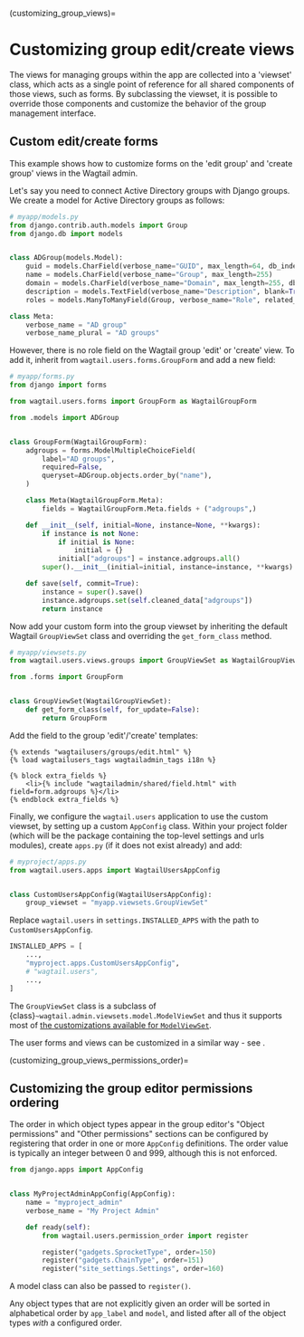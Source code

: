 (customizing_group_views)=

# Customizing group edit/create views

The views for managing groups within the app are collected into a 'viewset' class, which acts as a single point of reference for all shared components of those views, such as forms. By subclassing the viewset, it is possible to override those components and customize the behavior of the group management interface.

## Custom edit/create forms

This example shows how to customize forms on the 'edit group' and 'create group' views in the Wagtail admin.

Let's say you need to connect Active Directory groups with Django groups.
We create a model for Active Directory groups as follows:

```python
# myapp/models.py
from django.contrib.auth.models import Group
from django.db import models


class ADGroup(models.Model):
    guid = models.CharField(verbose_name="GUID", max_length=64, db_index=True, unique=True)
    name = models.CharField(verbose_name="Group", max_length=255)
    domain = models.CharField(verbose_name="Domain", max_length=255, db_index=True)
    description = models.TextField(verbose_name="Description", blank=True, null=True)
    roles = models.ManyToManyField(Group, verbose_name="Role", related_name="adgroups", blank=True)

class Meta:
    verbose_name = "AD group"
    verbose_name_plural = "AD groups"
```

However, there is no role field on the Wagtail group 'edit' or 'create' view.
To add it, inherit from `wagtail.users.forms.GroupForm` and add a new field:

```python
# myapp/forms.py
from django import forms

from wagtail.users.forms import GroupForm as WagtailGroupForm

from .models import ADGroup


class GroupForm(WagtailGroupForm):
    adgroups = forms.ModelMultipleChoiceField(
        label="AD groups",
        required=False,
        queryset=ADGroup.objects.order_by("name"),
    )

    class Meta(WagtailGroupForm.Meta):
        fields = WagtailGroupForm.Meta.fields + ("adgroups",)

    def __init__(self, initial=None, instance=None, **kwargs):
        if instance is not None:
            if initial is None:
                initial = {}
            initial["adgroups"] = instance.adgroups.all()
        super().__init__(initial=initial, instance=instance, **kwargs)

    def save(self, commit=True):
        instance = super().save()
        instance.adgroups.set(self.cleaned_data["adgroups"])
        return instance
```

Now add your custom form into the group viewset by inheriting the default Wagtail `GroupViewSet` class and overriding the `get_form_class` method.

```python
# myapp/viewsets.py
from wagtail.users.views.groups import GroupViewSet as WagtailGroupViewSet

from .forms import GroupForm


class GroupViewSet(WagtailGroupViewSet):
    def get_form_class(self, for_update=False):
        return GroupForm
```

Add the field to the group 'edit'/'create' templates:

```html+django
{% extends "wagtailusers/groups/edit.html" %}
{% load wagtailusers_tags wagtailadmin_tags i18n %}

{% block extra_fields %}
    <li>{% include "wagtailadmin/shared/field.html" with field=form.adgroups %}</li>
{% endblock extra_fields %}
```

Finally, we configure the `wagtail.users` application to use the custom viewset, by setting up a custom `AppConfig` class. Within your project folder (which will be the package containing the top-level settings and urls modules), create `apps.py` (if it does not exist already) and add:

```python
# myproject/apps.py
from wagtail.users.apps import WagtailUsersAppConfig


class CustomUsersAppConfig(WagtailUsersAppConfig):
    group_viewset = "myapp.viewsets.GroupViewSet"
```

Replace `wagtail.users` in `settings.INSTALLED_APPS` with the path to `CustomUsersAppConfig`.

```python
INSTALLED_APPS = [
    ...,
    "myproject.apps.CustomUsersAppConfig",
    # "wagtail.users",
    ...,
]
```

The `GroupViewSet` class is a subclass of {class}`~wagtail.admin.viewsets.model.ModelViewSet` and thus it supports most of [the customizations available for `ModelViewSet`](./generic_views).

The user forms and views can be customized in a similar way - see [](custom_userviewset).

(customizing_group_views_permissions_order)=

## Customizing the group editor permissions ordering

The order in which object types appear in the group editor's "Object permissions" and "Other permissions" sections can be configured by registering that order in one or more `AppConfig` definitions. The order value is typically an integer between 0 and 999, although this is not enforced.

```python
from django.apps import AppConfig


class MyProjectAdminAppConfig(AppConfig):
    name = "myproject_admin"
    verbose_name = "My Project Admin"

    def ready(self):
        from wagtail.users.permission_order import register

        register("gadgets.SprocketType", order=150)
        register("gadgets.ChainType", order=151)
        register("site_settings.Settings", order=160)
```

A model class can also be passed to `register()`.

Any object types that are not explicitly given an order will be sorted in alphabetical order by `app_label` and `model`, and listed after all of the object types _with_ a configured order.
